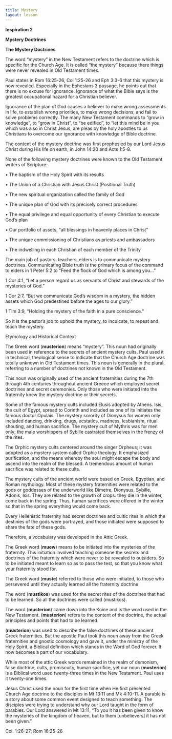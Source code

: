 ```yaml
---
title: Mystery
layout: lesson
---
```



**Inspiration 2**

**Mystery Doctrines**

**The Mystery Doctrines**

The word “mystery” in the New Testament refers to the doctrine which is
specific for the Church Age. It is called “the mystery” because there
things were never revealed in Old Testament times.

Paul states in Rom 16:25-26, Col 1:25-26 and Eph 3:3-6 that this mystery
is now revealed. Especially in the Ephesians 3 passage, he points out
that there is no excuse for ignorance. Ignorance of what the Bible says
is the greatest occupational hazard for a Christian believer.

Ignorance of the plan of God causes a believer to make wrong assessments
in life, to establish wrong priorities, to make wrong decisions, and
fail to solve problems correctly. The many New Testament commands to
“grow in knowledge”, to “grow in Christ”, to “be edified”, to “let this
mind be in you which was also in Christ Jesus, are pleas by the holy
apostles to us Christians to overcome our ignorance with knowledge of
Bible doctrine.

The content of the mystery doctrine was first prophesied by our Lord
Jesus Christ during His life on earth, in John 14:20 and Acts 1:5-8.

None of the following mystery doctrines were known to the Old Testament
writers of Scripture:

• The baptism of the Holy Spirit with its results

• The Union of a Christian with Jesus Christ (Positional Truth)

• The new spiritual organization called the family of God

• The unique plan of God with its precisely correct procedures

• The equal privilege and equal opportunity of every Christian to
execute God’s plan

• Our portfolio of assets, “all blessings in heavenly places in Christ”

• The unique commissioning of Christians as priests and ambassadors

• The indwelling in each Christian of each member of the Trinity

The main job of pastors, teachers, elders is to communicate mystery
doctrines. Communicating Bible truth is the primary focus of the command
to elders in 1 Peter 5:2 to “Feed the flock of God which is among you…”

1 Cor 4:1, “Let a person regard us as servants of Christ and stewards of
the mysteries of God.”

1 Cor 2:7, “But we communicate God’s wisdom in a mystery, the hidden
assets which God predestined before the ages to our glory.”

1 Tim 3:9, “Holding the mystery of the faith in a pure conscience.”

So it is the pastor’s job to uphold the mystery, to inculcate, to repeat
and teach the mystery.

Etymology and Historical Context

The Greek word (**musterion**) means “mystery”. This noun had originally
been used in reference to the secrets of ancient mystery cults. Paul
used it in technical, theological sense to indicate that the Church Age
doctrine was totally unknown in Old Testament times. This noun is
generally in the plural, referring to a number of doctrines not known in
the Old Testament.

This noun was originally used of the ancient fraternities during the 7th
through 4th centuries throughout ancient Greece which employed secret
doctrines and secret ceremonies. Only those who were initiated into the
fraternity knew the mystery doctrine or their secrets.

Some of the famous mystery cults included Elusis adopted by Athens.
Isis, the cult of Egypt, spread to Corinth and included as one of its
initiates the famous doctor Opulais. The mystery sorority of Dionysus
for women only included dancing, drinking, drugs, ecstatics, madness,
lesbianism, ritual shouting, and human sacrifice. The mystery cult of
Mythris was for men only; the male worshippers of Sybille castrated
themselves in the frenzy of the rites.

The Orphic mystery cults centered around the singer Orpheus; it was
adopted as a mystery system called Orphic theology. It emphasized
purification, and the means whereby the soul might escape the body and
ascend into the realm of the blessed. A tremendous amount of human
sacrifice was related to these cults.

The mystery cults of the ancient world were based on Greek, Egyptian,
and Roman mythology. Most of these mystery fraternities were related to
the gods or goddesses of the underworld like Dimetre, Dionysus, Sybille,
Adonis, Isis. They are related to the growth of crops: they die in the
winter, come back in the spring. Thus, human sacrifices were offered in
the winter so that in the spring everything would come back.

Every Hellenistic fraternity had secret doctrines and cultic rites in
which the destinies of the gods were portrayed, and those initiated were
supposed to share the fate of these gods.

Therefore, a vocabulary was developed in the Attic Greek.

The Greek word (**muew**) means to be initiated into the mysteries of
the fraternity. This initiation involved teaching someone the secrets
and doctrines of the fraternity which were never to be revealed to
outsiders. So to be initiated meant to learn so as to pass the test, so
that you know what your fraternity stood for.

The Greek word (**muste**) referred to those who were initiated, to
those who persevered until they actually learned all the fraternity
doctrine.

The word (**mustikos**) was used for the secret rites of the doctrines
that had to be learned. So all the doctrines were called (mustikos).

The word (**musterion**) came down into the Koine and is the word used
in the New Testament. (**musterion**) refers to the content of the
doctrine, the actual principles and points that had to be learned.

(**musterion**) was used to describe the false doctrines of these
ancient Greek fraternities. But the apostle Paul took this noun away
from the Greek fraternities and gnostic cosmology and gave it, under the
ministry of the Holy Spirit, a Biblical definition which stands in the
Word of God forever. It now becomes a part of our vocabulary.

While most of the attic Greek words remained in the realm of demonism,
false doctrine, cults, promiscuity, human sacrifice, yet our noun
(**musterion**) is a Biblical word used twenty-three times in the New
Testament. Paul uses it twenty-one times.

Jesus Christ used the noun for the first time when He first presented
Church Age doctrine to the disciples in Mt 13:11 and Mk 4:10-11. A
parable is a story about some common event designed to teach something.
The disciples were trying to understand why our Lord taught in the form
of parables. Our Lord answered in Mt 13:11, “To you it has been given to
know the mysteries of the kingdom of heaven, but to them [unbelievers]
it has not been given.”

Col. 1:26-27; Rom 16:25-26

